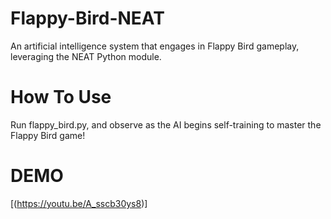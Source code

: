 # Flappy-Bird-NEAT
An artificial intelligence system that engages in Flappy Bird gameplay, leveraging the NEAT Python module.


# How To Use
Run flappy_bird.py, and observe as the AI begins self-training to master the Flappy Bird game!

# DEMO

[(https://youtu.be/A_sscb30ys8)]

